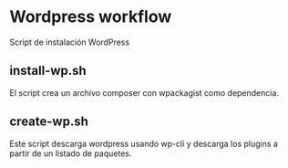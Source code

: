 # Wordpress workflow

Script de instalación WordPress 
## install-wp.sh
El script crea un archivo composer con wpackagist como dependencia. 

## create-wp.sh
Este script descarga wordpress usando wp-cli y descarga los plugins a partir de un listado de paquetes. 
